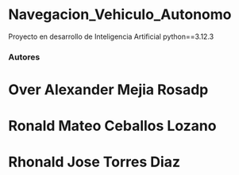# Navegacion_Vehiculo_Autonomo

Proyecto en desarrollo de Inteligencia Artificial
python==3.12.3

### Autores

# Over Alexander Mejia Rosadp

# Ronald Mateo Ceballos Lozano

# Rhonald Jose Torres Diaz
